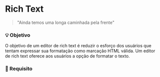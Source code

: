 # Rich Text
> "Ainda temos uma longa caminhada pela frente"

### :bulb: Objetivo
O objetivo de um editor de rich text é reduzir o esforço dos usuários que tentam expressar sua formatação como marcação HTML válida. Um editor de rich text oferece aos usuários a opção de formatar o texto.


### :page_with_curl: Requisito